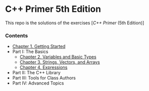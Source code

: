 # **C++ Primer** 5th Edition

This repo is the solutions of the exercises [_C++ Primer_ (5th Edition)]
### Contents

- [Chapter 1. Getting Started](Chapter_01/README.md)
- Part I: The Basics
  - [Chapter 2. Variables and Basic Types](Chapter_02/README.md)
  - [Chapter 3. Strings, Vectors, and Arrays](Chapter_03/README.md)
  - [Chapter 4. Expressions](Chapter_04/README.md)
- Part II: The C++ Library
- Part III: Tools for Class Authors
- Part IV:  Advanced Topics
